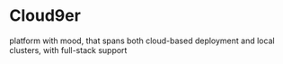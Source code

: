 # Cloud9er
platform with mood, that spans both cloud-based deployment and local clusters, with full-stack support 
